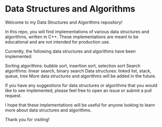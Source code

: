 # Data Structures and Algorithms

Welcome to my Data Structures and Algorithms repository!

In this repo, you will find implementations of various data structures and algorithms, written in C++. These implementations are meant to be educational and are not intended for production use.

Currently, the following data structures and algorithms have been implemented:

Sorting algorithms: bubble sort, insertion sort, selection sort
Search algorithms: linear search, binary search
Data structures: linked list, stack, queue, tree
More data structures and algorithms will be added in the future.

If you have any suggestions for data structures or algorithms that you would like to see implemented, please feel free to open an issue or submit a pull request.

I hope that these implementations will be useful for anyone looking to learn more about data structures and algorithms.

Thank you for visiting!
